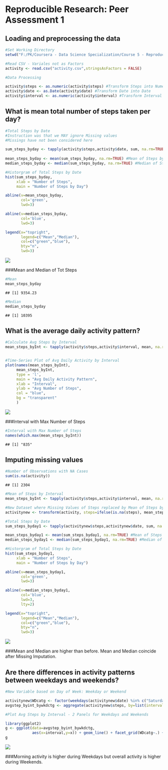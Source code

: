 # Reproducible Research: Peer Assessment 1


## Loading and preprocessing the data


```r
#Set Working Directory
setwd("F:/PK/Coursera - Data Science Specialization/Course 5 - Reproducible Research/Week 2/RepData_PeerAssessment1")

#Read CSV - Variales not as Factors
activity <- read.csv("activity.csv",stringsAsFactors = FALSE)

#Data Processing

activity$steps <- as.numeric(activity$steps) #Transform Steps into Numeric
activity$date <- as.Date(activity$date) #Transform Date into Date
activity$interval <- as.numeric(activity$interval) #Transform Interval into Numeric
```

## What is mean total number of steps taken per day?


```r
#Total Steps by Date
#Instruction was that we MAY ignore Missing values
#Missings have not been considered here

sum_steps_byday <- tapply(activity$steps,activity$date, sum, na.rm=TRUE)
  
mean_steps_byday <- mean(sum_steps_byday, na.rm=TRUE) #Mean of Steps by Day
median_steps_byday <- median(sum_steps_byday, na.rm=TRUE) #Median of Steps by Day

#Historgram of Total Steps by Date
hist(sum_steps_byday,
     xlab = "Number of Steps",
     main = "Number of Steps by Day") 

abline(v=mean_steps_byday,
       col='green',
       lwd=3)

abline(v=median_steps_byday,
       col='blue',
       lwd=3)

legend(x="topright", 
       legend=c("Mean","Median"), 
       col=c("green","blue"), 
       bty="n", 
       lwd=3)
```

![](PA1_template_files/figure-html/unnamed-chunk-2-1.png) 

###Mean and Median of Tot Steps


```r
#Mean
mean_steps_byday
```

```
## [1] 9354.23
```

```r
#Median
median_steps_byday
```

```
## [1] 10395
```

## What is the average daily activity pattern?


```r
#Calculate Avg Steps by Interval
mean_steps_byInt <- tapply(activity$steps,activity$interval, mean, na.rm=TRUE) #Mean of Steps by Interval


#Time-Series Plot of Avg Daily Activity by Interval
plot(names(mean_steps_byInt),
     mean_steps_byInt,
     type = 'l',
     main = "Avg Daily Activity Pattern",
     xlab = "Interval",
     ylab = "Avg Number of Steps",
     col = "blue",
     bg = "transparent"
     )
```

![](PA1_template_files/figure-html/unnamed-chunk-4-1.png) 

###Interval with Max Number of Steps


```r
#Interval with Max Number of Steps
names(which.max(mean_steps_byInt))
```

```
## [1] "835"
```

## Imputing missing values


```r
#Number of Observations with NA Cases
sum(is.na(activity))
```

```
## [1] 2304
```

```r
#Mean of Steps by Interval
mean_steps_byInt <- tapply(activity$steps,activity$interval, mean, na.rm=TRUE)

#New Dataset where Missing Values of Steps replaced by Mean of Steps by Interval
activitynew <- transform(activity, steps=ifelse(is.na(steps), mean_steps_byInt, steps))

#Total Steps by Date
sum_steps_byday1 <- tapply(activitynew$steps,activitynew$date, sum, na.rm=TRUE)

mean_steps_byday1 <- mean(sum_steps_byday1, na.rm=TRUE) #Mean of Steps by Day
median_steps_byday1 <- median(sum_steps_byday1, na.rm=TRUE) #Median of Steps by Day

#Historgram of Total Steps by Date
hist(sum_steps_byday1,
     xlab = "Number of Steps",
     main = "Number of Steps by Day") 

abline(v=mean_steps_byday1,
       col='green',
       lwd=3)

abline(v=median_steps_byday1,
       col='blue',
       lwd=3,
       lty=2)

legend(x="topright", 
       legend=c("Mean","Median"), 
       col=c("green","blue"), 
       bty="n", 
       lwd=3)
```

![](PA1_template_files/figure-html/unnamed-chunk-6-1.png) 
       
###Mean and Median are higher than  before. Mean and Median coincide after Missing Imputation. 


## Are there differences in activity patterns between weekdays and weekends?


```r
#New Variable based on Day of Week: Weekday or Weekend

activitynew$WDcatg <- factor(weekdays(activitynew$date) %in% c("Saturday","Sunday"), labels=c("Week Days","Weekends"), ordered=FALSE)
avgstep_byint_bywkdctg <- aggregate(activitynew$steps, by=list(interval=activitynew$interval, WDcatg=activitynew$WDcatg), mean)

#Plot Avg Steps by Interval - 2 Panels for Weekdays and Weekends

library(ggplot2)
g <- ggplot(data=avgstep_byint_bywkdctg,
            aes(x=interval,y=x)) + geom_line() + facet_grid(WDcatg~.) + labs(x='Interval',y='Avg Steps',title= 'by Weekday/Weeken - Avg Steps by Interval')
g
```

![](PA1_template_files/figure-html/unnamed-chunk-7-1.png) 

###Morning activity is higher during Weekdays but overall activity is higher during Weekends.
